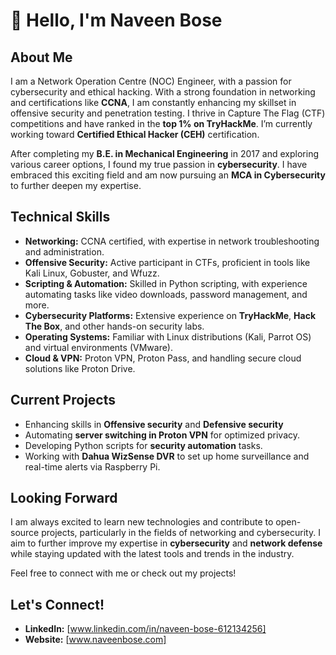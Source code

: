 # 👋 Hello, I'm Naveen Bose

## About Me
I am a Network Operation Centre (NOC) Engineer, with a passion for cybersecurity and ethical hacking. With a strong foundation in networking and certifications like **CCNA**, I am constantly enhancing my skillset in offensive security and penetration testing. I thrive in Capture The Flag (CTF) competitions and have ranked in the **top 1% on TryHackMe**. I’m currently working toward **Certified Ethical Hacker (CEH)** certification.

After completing my **B.E. in Mechanical Engineering** in 2017 and exploring various career options, I found my true passion in **cybersecurity**. I have embraced this exciting field and am now pursuing an **MCA in Cybersecurity**  to further deepen my expertise.

## Technical Skills

- **Networking:** CCNA certified, with expertise in network troubleshooting and administration.
- **Offensive Security:** Active participant in CTFs, proficient in tools like Kali Linux, Gobuster, and Wfuzz.
- **Scripting & Automation:** Skilled in Python scripting, with experience automating tasks like video downloads, password management, and more.
- **Cybersecurity Platforms:** Extensive experience on **TryHackMe**, **Hack The Box**, and other hands-on security labs.
- **Operating Systems:** Familiar with Linux distributions (Kali, Parrot OS) and virtual environments (VMware).
- **Cloud & VPN:** Proton VPN, Proton Pass, and handling secure cloud solutions like Proton Drive.

## Current Projects

- Enhancing skills in **Offensive security** and **Defensive security**
- Automating **server switching in Proton VPN** for optimized privacy.
- Developing Python scripts for **security automation** tasks.
- Working with **Dahua WizSense DVR** to set up home surveillance and real-time alerts via Raspberry Pi.

## Looking Forward

I am always excited to learn new technologies and contribute to open-source projects, particularly in the fields of networking and cybersecurity. I aim to further improve my expertise in **cybersecurity** and **network defense** while staying updated with the latest tools and trends in the industry.

Feel free to connect with me or check out my projects!

## Let's Connect!
- **LinkedIn:** [www.linkedin.com/in/naveen-bose-612134256]
- **Website:** [www.naveenbose.com]

